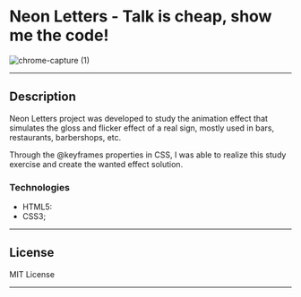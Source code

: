 # Neon Letters - Talk is cheap, show me the code!
![chrome-capture (1)](https://user-images.githubusercontent.com/63374582/119235517-9871ee00-bb3b-11eb-8873-8b3a5ae78cee.gif)

---

## Description

Neon Letters project was developed to study the animation effect that simulates the gloss and flicker effect of a real sign, mostly used in bars, restaurants, barbershops, etc.

Through the @keyframes properties in CSS, I was able to realize this study exercise and create the wanted effect solution.

### Technologies

- HTML5:
- CSS3;

---

## License

MIT License

---

